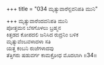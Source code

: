 +++
title = "034 ಮೃತ್ಯುವಾರೆನ್ದವನಿಪತಿ ಮುನಿ"

+++
ಮೃತ್ಯುವಾರೆಂದವನಿಪತಿ ಮುನಿ             
ಪೋತ್ತಮನ ಬೆಸಗೊಳಲು ಬ್ರಹ್ಮನ  
ಕಿತ್ತಡದ ಕೋಪದಲಿ ಜನಿಸಿದ ರುದ್ರನಿಂ ಬಳಿಕ  
ಮೃತ್ಯುವೆಂಬವಳಾದಳಾ ಸತಿ  
ಯತ್ತ ಕಂಬನಿ ರುಜೆಗಳಾದವು  
ತೆತ್ತಿಗರು ಷಡುವರ್ಗ ಕಾಮಕ್ರೋಧ ಮೊದಲಾಗಿ    ॥34॥